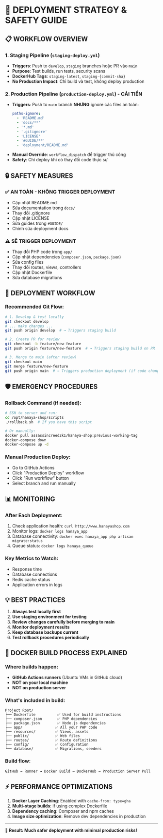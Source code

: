 # 🚀 DEPLOYMENT STRATEGY & SAFETY GUIDE

## 📋 **WORKFLOW OVERVIEW**

### 1. **Staging Pipeline** (`staging-deploy.yml`)
- **Triggers**: Push to `develop`, `staging` branches hoặc PR vào `main`
- **Purpose**: Test builds, run tests, security scans
- **DockerHub Tags**: `staging-latest`, `staging-{commit-sha}`
- **No Production Impact**: Chỉ build và test, không deploy production

### 2. **Production Pipeline** (`production-deploy.yml`) - **CẢI TIẾN**
- **Triggers**: Push to `main` branch **NHƯNG** ignore các files an toàn:
  ```yaml
  paths-ignore:
    - 'README.md'
    - 'docs/**'
    - '*.md'
    - '.gitignore'
    - 'LICENSE'
    - '#GUIDE/**'
    - 'deployment/README.md'
  ```
- **Manual Override**: `workflow_dispatch` để trigger thủ công
- **Safety**: Chỉ deploy khi có thay đổi code thực sự

## 🔒 **SAFETY MEASURES**

### ✅ **AN TOÀN - KHÔNG TRIGGER DEPLOYMENT**
- Cập nhật README.md
- Sửa documentation trong `docs/`
- Thay đổi .gitignore
- Cập nhật LICENSE
- Sửa guides trong `#GUIDE/`
- Chỉnh sửa deployment docs

### ⚠️ **SẼ TRIGGER DEPLOYMENT**
- Thay đổi PHP code trong `app/`
- Cập nhật dependencies (`composer.json`, `package.json`)
- Sửa config files
- Thay đổi routes, views, controllers
- Cập nhật Dockerfile
- Sửa database migrations

## 🎯 **DEPLOYMENT WORKFLOW**

### **Recommended Git Flow:**
```bash
# 1. Develop & test locally
git checkout develop
# ... make changes ...
git push origin develop  # → Triggers staging build

# 2. Create PR for review
git checkout -b feature/new-feature
git push origin feature/new-feature  # → Triggers staging build on PR

# 3. Merge to main (after review)
git checkout main
git merge feature/new-feature
git push origin main  # → Triggers production deployment (if code changes)
```

## 🛡️ **EMERGENCY PROCEDURES**

### **Rollback Command** (if needed):
```bash
# SSH to server and run:
cd /opt/hanaya-shop/scripts
./rollback.sh  # If you have this script

# Or manually:
docker pull assassincreed2k1/hanaya-shop:previous-working-tag
docker-compose down
docker-compose up -d
```

### **Manual Production Deploy**:
- Go to GitHub Actions
- Click "Production Deploy" workflow
- Click "Run workflow" button
- Select branch and run manually

## 📊 **MONITORING**

### **After Each Deployment**:
1. Check application health: `curl http://www.hanayashop.com`
2. Monitor logs: `docker logs hanaya_app`
3. Database connectivity: `docker exec hanaya_app php artisan migrate:status`
4. Queue status: `docker logs hanaya_queue`

### **Key Metrics to Watch**:
- Response time
- Database connections
- Redis cache status
- Application errors in logs

## 💡 **BEST PRACTICES**

1. **Always test locally first**
2. **Use staging environment for testing**
3. **Review changes carefully before merging to main**
4. **Monitor deployment results**
5. **Keep database backups current**
6. **Test rollback procedures periodically**

## 🔧 **DOCKER BUILD PROCESS EXPLAINED**

### **Where builds happen:**
- **GitHub Actions runners** (Ubuntu VMs in GitHub cloud)
- **NOT on your local machine**
- **NOT on production server**

### **What's included in build:**
```
Project Root/
├── Dockerfile          ✅ Used for build instructions
├── composer.json       ✅ PHP dependencies
├── package.json        ✅ Node.js dependencies  
├── app/               ✅ All your PHP code
├── resources/         ✅ Views, assets
├── public/            ✅ Web files
├── routes/            ✅ Route definitions
├── config/            ✅ Configuration
└── database/          ✅ Migrations, seeders
```

### **Build flow:**
```
GitHub → Runner → Docker Build → DockerHub → Production Server Pull
```

## ⚡ **PERFORMANCE OPTIMIZATIONS**

1. **Docker Layer Caching**: Enabled with `cache-from: type=gha`
2. **Multi-stage builds**: If using complex Dockerfile
3. **Dependency caching**: Composer and npm caches
4. **Image size optimization**: Remove dev dependencies in production

---

**🎉 Result: Much safer deployment with minimal production risks!**